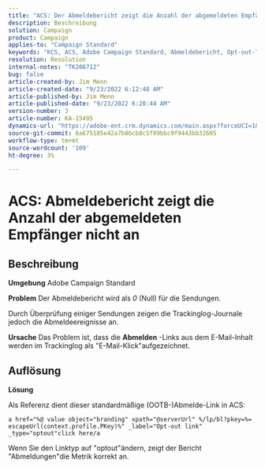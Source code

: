 ```yaml
---
title: "ACS: Der Abmeldebericht zeigt die Anzahl der abgemeldeten Empfänger nicht an."
description: Beschreibung
solution: Campaign
product: Campaign
applies-to: "Campaign Standard"
keywords: "KCS, ACS, Adobe Campaign Standard, Abmeldebericht, Opt-out-Tracking-Ereignis, Empfänger, OOTB"
resolution: Resolution
internal-notes: "TK206712"
bug: false
article-created-by: Jim Menn
article-created-date: "9/23/2022 6:12:48 AM"
article-published-by: Jim Menn
article-published-date: "9/23/2022 6:20:44 AM"
version-number: 3
article-number: KA-15495
dynamics-url: "https://adobe-ent.crm.dynamics.com/main.aspx?forceUCI=1&pagetype=entityrecord&etn=knowledgearticle&id=f2e984be-063b-ed11-9db1-0022480866ad"
source-git-commit: 6a675105e42a7b86cb8c5f09bbc9f9443bb32605
workflow-type: tm+mt
source-wordcount: '109'
ht-degree: 3%

---
```


# ACS: Abmeldebericht zeigt die Anzahl der abgemeldeten Empfänger nicht an

## Beschreibung


<b>Umgebung</b>
Adobe Campaign Standard

<b>Problem</b>
Der Abmeldebericht wird als *0* (Null) für die Sendungen.

Durch Überprüfung einiger Sendungen zeigen die Trackinglog-Journale jedoch die Abmeldeereignisse an.

<b>Ursache</b>
Das Problem ist, dass die <b>Abmelden</b> -Links aus dem E-Mail-Inhalt werden im Trackinglog als &quot;E-Mail-Klick&quot;aufgezeichnet.


## Auflösung


<b>Lösung</b>

Als Referenz dient dieser standardmäßige (OOTB-)Abmelde-Link in ACS:


```
a href="%@ value object="branding" xpath="@serverUrl" %/lp/bl?pkey=%= escapeUrl(context.profile.PKey)%" _label="Opt-out link" _type="optout"click here/a
```


Wenn Sie den Linktyp auf &quot;optout&quot;ändern, zeigt der Bericht &quot;Abmeldungen&quot;die Metrik korrekt an.
